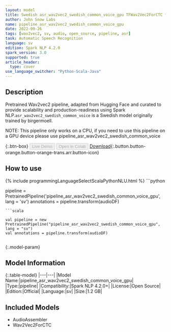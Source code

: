 ```yaml
---
layout: model
title: Swedish asr_wav2vec2_swedish_common_voice_gpu TFWav2Vec2ForCTC from birgermoell
author: John Snow Labs
name: pipeline_asr_wav2vec2_swedish_common_voice_gpu
date: 2022-09-26
tags: [wav2vec2, sv, audio, open_source, pipeline, asr]
task: Automatic Speech Recognition
language: sv
edition: Spark NLP 4.2.0
spark_version: 3.0
supported: true
article_header:
  type: cover
use_language_switcher: "Python-Scala-Java"
---
```


## Description

Pretrained Wav2vec2  pipeline, adapted from Hugging Face and curated to provide scalability and production-readiness using Spark NLP.`asr_wav2vec2_swedish_common_voice` is a Swedish model originally trained by birgermoell.

NOTE: This pipeline only works on a CPU, if you need to use this pipeline on a GPU device please use pipeline_asr_wav2vec2_swedish_common_voice

{:.btn-box}
<button class="button button-orange" disabled>Live Demo</button>
<button class="button button-orange" disabled>Open in Colab</button>
[Download](https://s3.amazonaws.com/auxdata.johnsnowlabs.com/public/models/pipeline_asr_wav2vec2_swedish_common_voice_gpu_sv_4.2.0_3.0_1664225274862.zip){:.button.button-orange.button-orange-trans.arr.button-icon}

## How to use



<div class="tabs-box" markdown="1">
{% include programmingLanguageSelectScalaPythonNLU.html %}
```python

pipeline = PretrainedPipeline('pipeline_asr_wav2vec2_swedish_common_voice_gpu', lang = 'sv')
annotations =  pipeline.transform(audioDF)
    
```
```scala

val pipeline = new PretrainedPipeline("pipeline_asr_wav2vec2_swedish_common_voice_gpu", lang = "sv")
val annotations = pipeline.transform(audioDF)
    
```
</div>

{:.model-param}
## Model Information

{:.table-model}
|---|---|
|Model Name:|pipeline_asr_wav2vec2_swedish_common_voice_gpu|
|Type:|pipeline|
|Compatibility:|Spark NLP 4.2.0+|
|License:|Open Source|
|Edition:|Official|
|Language:|sv|
|Size:|1.2 GB|

## Included Models

- AudioAssembler
- Wav2Vec2ForCTC